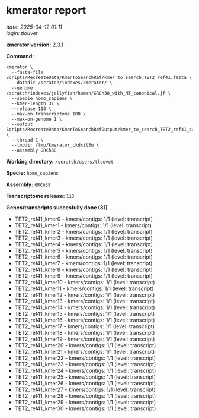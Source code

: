 # kmerator report
*date: 2025-04-12 01:11*  
*login: tlouvet*

**kmerator version:** 2.3.1

**Command:**

```
kmerator \
  --fasta-file Scripts/RecreateData/KmerToSearchRef/kmer_to_search_TET2_ref41.fasta \
  --datadir /scratch/indexes/kmerator/ \
  --genome /scratch/indexes/jellyfish/human/GRCh38_with_MT_canonical.jf \
  --specie homo_sapiens \
  --kmer-length 31 \
  --release 113 \
  --max-on-transcriptome 100 \
  --max-on-genome 1 \
  --output Scripts/RecreateData/KmerToSearchRefOutput/kmer_to_search_TET2_ref41_output \
  --thread 1 \
  --tmpdir /tmp/kmerator_ckdxil3u \
  --assembly GRCh38
```

**Working directory:** `/scratch/users/tlouvet`

**Specie:** `homo_sapiens`

**Assembly:** `GRCh38`

**Transcriptome release:** `113`

**Genes/transcripts succesfully done (31)**

- TET2_ref41_kmer0 - kmers/contigs: 1/1 (level: transcript)
- TET2_ref41_kmer1 - kmers/contigs: 1/1 (level: transcript)
- TET2_ref41_kmer2 - kmers/contigs: 1/1 (level: transcript)
- TET2_ref41_kmer3 - kmers/contigs: 1/1 (level: transcript)
- TET2_ref41_kmer4 - kmers/contigs: 1/1 (level: transcript)
- TET2_ref41_kmer5 - kmers/contigs: 1/1 (level: transcript)
- TET2_ref41_kmer6 - kmers/contigs: 1/1 (level: transcript)
- TET2_ref41_kmer7 - kmers/contigs: 1/1 (level: transcript)
- TET2_ref41_kmer8 - kmers/contigs: 1/1 (level: transcript)
- TET2_ref41_kmer9 - kmers/contigs: 1/1 (level: transcript)
- TET2_ref41_kmer10 - kmers/contigs: 1/1 (level: transcript)
- TET2_ref41_kmer11 - kmers/contigs: 1/1 (level: transcript)
- TET2_ref41_kmer12 - kmers/contigs: 1/1 (level: transcript)
- TET2_ref41_kmer13 - kmers/contigs: 1/1 (level: transcript)
- TET2_ref41_kmer14 - kmers/contigs: 1/1 (level: transcript)
- TET2_ref41_kmer15 - kmers/contigs: 1/1 (level: transcript)
- TET2_ref41_kmer16 - kmers/contigs: 1/1 (level: transcript)
- TET2_ref41_kmer17 - kmers/contigs: 1/1 (level: transcript)
- TET2_ref41_kmer18 - kmers/contigs: 1/1 (level: transcript)
- TET2_ref41_kmer19 - kmers/contigs: 1/1 (level: transcript)
- TET2_ref41_kmer20 - kmers/contigs: 1/1 (level: transcript)
- TET2_ref41_kmer21 - kmers/contigs: 1/1 (level: transcript)
- TET2_ref41_kmer22 - kmers/contigs: 1/1 (level: transcript)
- TET2_ref41_kmer23 - kmers/contigs: 1/1 (level: transcript)
- TET2_ref41_kmer24 - kmers/contigs: 1/1 (level: transcript)
- TET2_ref41_kmer25 - kmers/contigs: 1/1 (level: transcript)
- TET2_ref41_kmer26 - kmers/contigs: 1/1 (level: transcript)
- TET2_ref41_kmer27 - kmers/contigs: 1/1 (level: transcript)
- TET2_ref41_kmer28 - kmers/contigs: 1/1 (level: transcript)
- TET2_ref41_kmer29 - kmers/contigs: 1/1 (level: transcript)
- TET2_ref41_kmer30 - kmers/contigs: 1/1 (level: transcript)
